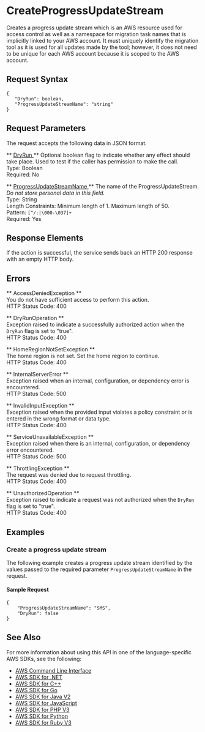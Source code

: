 # CreateProgressUpdateStream<a name="API_CreateProgressUpdateStream"></a>

Creates a progress update stream which is an AWS resource used for access control as well as a namespace for migration task names that is implicitly linked to your AWS account\. It must uniquely identify the migration tool as it is used for all updates made by the tool; however, it does not need to be unique for each AWS account because it is scoped to the AWS account\.

## Request Syntax<a name="API_CreateProgressUpdateStream_RequestSyntax"></a>

```
{
   "DryRun": boolean,
   "ProgressUpdateStreamName": "string"
}
```

## Request Parameters<a name="API_CreateProgressUpdateStream_RequestParameters"></a>

The request accepts the following data in JSON format\.

 ** [ DryRun ](#API_CreateProgressUpdateStream_RequestSyntax) **   <a name="migrationhub-CreateProgressUpdateStream-request-DryRun"></a>
Optional boolean flag to indicate whether any effect should take place\. Used to test if the caller has permission to make the call\.  
Type: Boolean  
Required: No

 ** [ ProgressUpdateStreamName ](#API_CreateProgressUpdateStream_RequestSyntax) **   <a name="migrationhub-CreateProgressUpdateStream-request-ProgressUpdateStreamName"></a>
The name of the ProgressUpdateStream\. *Do not store personal data in this field\.*   
Type: String  
Length Constraints: Minimum length of 1\. Maximum length of 50\.  
Pattern: `[^/:|\000-\037]+`   
Required: Yes

## Response Elements<a name="API_CreateProgressUpdateStream_ResponseElements"></a>

If the action is successful, the service sends back an HTTP 200 response with an empty HTTP body\.

## Errors<a name="API_CreateProgressUpdateStream_Errors"></a>

 ** AccessDeniedException **   
You do not have sufficient access to perform this action\.  
HTTP Status Code: 400

 ** DryRunOperation **   
Exception raised to indicate a successfully authorized action when the `DryRun` flag is set to "true"\.  
HTTP Status Code: 400

 ** HomeRegionNotSetException **   
The home region is not set\. Set the home region to continue\.  
HTTP Status Code: 400

 ** InternalServerError **   
Exception raised when an internal, configuration, or dependency error is encountered\.  
HTTP Status Code: 500

 ** InvalidInputException **   
Exception raised when the provided input violates a policy constraint or is entered in the wrong format or data type\.  
HTTP Status Code: 400

 ** ServiceUnavailableException **   
Exception raised when there is an internal, configuration, or dependency error encountered\.  
HTTP Status Code: 500

 ** ThrottlingException **   
The request was denied due to request throttling\.  
HTTP Status Code: 400

 ** UnauthorizedOperation **   
Exception raised to indicate a request was not authorized when the `DryRun` flag is set to "true"\.  
HTTP Status Code: 400

## Examples<a name="API_CreateProgressUpdateStream_Examples"></a>

### Create a progress update stream<a name="API_CreateProgressUpdateStream_Example_1"></a>

The following example creates a progress update stream identified by the values passed to the required parameter `ProgressUpdateStreamName` in the request\.

#### Sample Request<a name="API_CreateProgressUpdateStream_Example_1_Request"></a>

```
{
    "ProgressUpdateStreamName": "SMS", 
    "DryRun": false
}
```

## See Also<a name="API_CreateProgressUpdateStream_SeeAlso"></a>

For more information about using this API in one of the language\-specific AWS SDKs, see the following:
+  [ AWS Command Line Interface](https://docs.aws.amazon.com/goto/aws-cli/AWSMigrationHub-2017-05-31/CreateProgressUpdateStream) 
+  [ AWS SDK for \.NET](https://docs.aws.amazon.com/goto/DotNetSDKV3/AWSMigrationHub-2017-05-31/CreateProgressUpdateStream) 
+  [ AWS SDK for C\+\+](https://docs.aws.amazon.com/goto/SdkForCpp/AWSMigrationHub-2017-05-31/CreateProgressUpdateStream) 
+  [ AWS SDK for Go](https://docs.aws.amazon.com/goto/SdkForGoV1/AWSMigrationHub-2017-05-31/CreateProgressUpdateStream) 
+  [ AWS SDK for Java V2](https://docs.aws.amazon.com/goto/SdkForJavaV2/AWSMigrationHub-2017-05-31/CreateProgressUpdateStream) 
+  [ AWS SDK for JavaScript](https://docs.aws.amazon.com/goto/AWSJavaScriptSDK/AWSMigrationHub-2017-05-31/CreateProgressUpdateStream) 
+  [ AWS SDK for PHP V3](https://docs.aws.amazon.com/goto/SdkForPHPV3/AWSMigrationHub-2017-05-31/CreateProgressUpdateStream) 
+  [ AWS SDK for Python](https://docs.aws.amazon.com/goto/boto3/AWSMigrationHub-2017-05-31/CreateProgressUpdateStream) 
+  [ AWS SDK for Ruby V3](https://docs.aws.amazon.com/goto/SdkForRubyV3/AWSMigrationHub-2017-05-31/CreateProgressUpdateStream) 